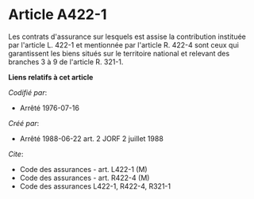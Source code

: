 # Article A422-1

Les contrats d'assurance sur lesquels est assise la contribution instituée par l'article L. 422-1 et mentionnée par l'article
R. 422-4 sont ceux qui garantissent les biens situés sur le territoire national et relevant des branches 3 à 9 de l'article
R. 321-1.

**Liens relatifs à cet article**

_Codifié par_:

  - Arrêté 1976-07-16

_Créé par_:

  - Arrêté 1988-06-22 art. 2 JORF 2 juillet 1988

_Cite_:

  - Code des assurances - art. L422-1 (M)
  - Code des assurances - art. R422-4 (M)
  - Code des assurances L422-1, R422-4, R321-1
